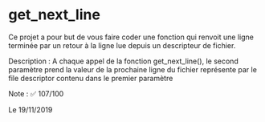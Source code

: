 # get_next_line
Ce projet a pour but de vous faire coder une fonction qui renvoit une ligne
terminée par un retour à la ligne lue depuis un descripteur de fichier.

Description :
A chaque appel de la fonction get_next_line(), le second paramètre prend la valeur de la prochaine ligne du fichier représente par le file descriptor contenu dans le premier paramètre

Note : ✅ 107/100

Le 19/11/2019
